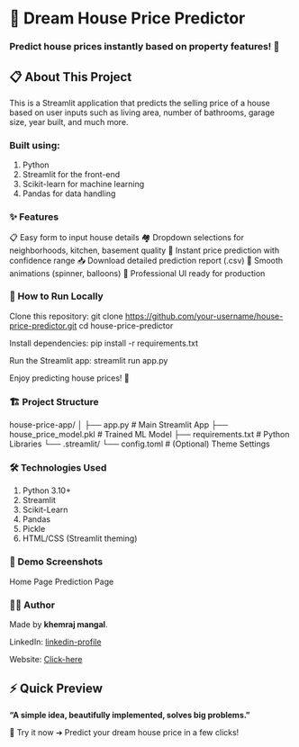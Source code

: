 # 🏡 Dream House Price Predictor
### Predict house prices instantly based on property features! 🚀

## 📋 About This Project
This is a Streamlit application that predicts the selling price of a house based on user inputs such as living area, number of bathrooms, garage size, year built, and much more.


### Built using:
1. Python
2. Streamlit for the front-end
3. Scikit-learn for machine learning
4. Pandas for data handling


### ✨ Features
📋 Easy form to input house details
🏘️ Dropdown selections for neighborhoods, kitchen, basement quality
🎯 Instant price prediction with confidence range
📥 Download detailed prediction report (.csv)
🎈 Smooth animations (spinner, balloons)
🌟 Professional UI ready for production


### 🚀 How to Run Locally

Clone this repository:
    git clone https://github.com/your-username/house-price-predictor.git
    cd house-price-predictor

Install dependencies:
    pip install -r requirements.txt

Run the Streamlit app:
    streamlit run app.py

Enjoy predicting house prices! 🎯


### 🏗️ Project Structure

house-price-app/
│
├── app.py                 # Main Streamlit App
├── house_price_model.pkl   # Trained ML Model
├── requirements.txt        # Python Libraries
└── .streamlit/
    └── config.toml         # (Optional) Theme Settings


### 🛠️ Technologies Used
1. Python 3.10+
2. Streamlit
3. Scikit-Learn
4. Pandas
5. Pickle
6. HTML/CSS (Streamlit theming)


### 📸 Demo Screenshots

Home Page	Prediction Page


### 👨‍💻 Author
Made by **khemraj mangal**.

LinkedIn: [linkedin-profile](https://www.linkedin.com/in/khemraj-mangal/)

Website: [Click-here](https://house-price-predictor-project.streamlit.app/)


## ⚡ Quick Preview
**“A simple idea, beautifully implemented, solves big problems.”**

🎯 Try it now ➔ Predict your dream house price in a few clicks!